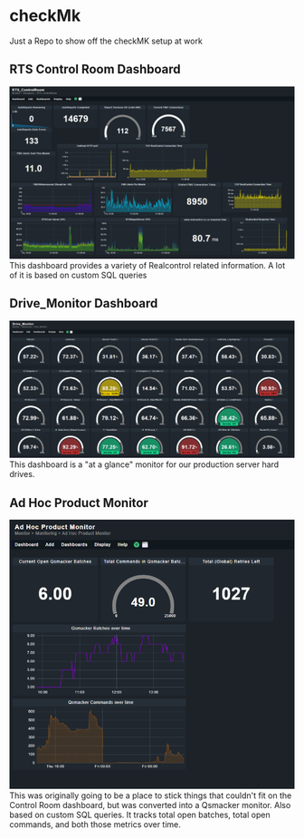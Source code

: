 # checkMk

Just a Repo to show off the checkMK setup at work

## RTS Control Room Dashboard

![Alt text](image.png)
This dashboard provides a variety of Realcontrol related information. A lot of it is based on custom SQL queries

## Drive_Monitor Dashboard

![Alt text](image-1.png)
This dashboard is a "at a glance" monitor for our production server hard drives.

## Ad Hoc Product Monitor

![Alt text](image-2.png)
This was originally going to be a place to stick things that couldn't fit on the Control Room dashboard, but was converted into a Qsmacker monitor. Also based on custom SQL queries. It tracks total open batches, total open commands, and both those metrics over time.
